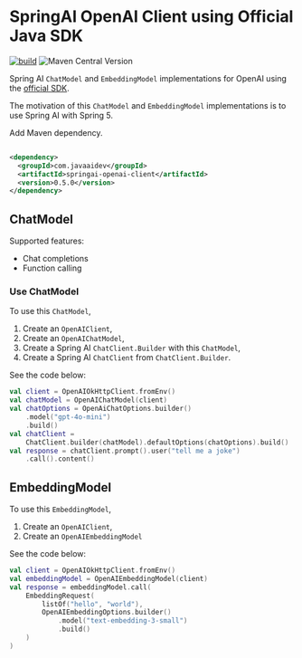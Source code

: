 # SpringAI OpenAI Client using Official Java SDK

[![build](https://github.com/JavaAIDev/springai-openai-client/actions/workflows/build.yaml/badge.svg)](https://github.com/JavaAIDev/springai-openai-client/actions/workflows/build.yaml)
![Maven Central Version](https://img.shields.io/maven-central/v/com.javaaidev/springai-openai-client)

Spring AI `ChatModel` and `EmbeddingModel` implementations for OpenAI using
the [official SDK](https://github.com/openai/openai-java).

The motivation of this `ChatModel` and `EmbeddingModel` implementations is to use Spring AI with
Spring 5.

Add Maven dependency.

```xml

<dependency>
  <groupId>com.javaaidev</groupId>
  <artifactId>springai-openai-client</artifactId>
  <version>0.5.0</version>
</dependency>
```

## ChatModel

Supported features:

- Chat completions
- Function calling

### Use ChatModel

To use this `ChatModel`,

1. Create an `OpenAIClient`,
2. Create an `OpenAIChatModel`,
3. Create a Spring AI `ChatClient.Builder` with this `ChatModel`,
4. Create a Spring AI `ChatClient` from `ChatClient.Builder`.

See the code below:

```kotlin
val client = OpenAIOkHttpClient.fromEnv()
val chatModel = OpenAIChatModel(client)
val chatOptions = OpenAiChatOptions.builder()
    .model("gpt-4o-mini")
    .build()
val chatClient =
    ChatClient.builder(chatModel).defaultOptions(chatOptions).build()
val response = chatClient.prompt().user("tell me a joke")
    .call().content()
```

## EmbeddingModel

To use this `EmbeddingModel`,

1. Create an `OpenAIClient`,
2. Create an `OpenAIEmbeddingModel`

See the code below:

```kotlin
val client = OpenAIOkHttpClient.fromEnv()
val embeddingModel = OpenAIEmbeddingModel(client)
val response = embeddingModel.call(
    EmbeddingRequest(
        listOf("hello", "world"),
        OpenAIEmbeddingOptions.builder()
            .model("text-embedding-3-small")
            .build()
    )
)
```
